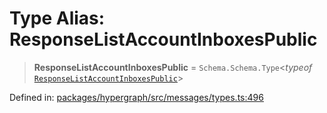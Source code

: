 # Type Alias: ResponseListAccountInboxesPublic

> **ResponseListAccountInboxesPublic** = `Schema.Schema.Type`\<*typeof* [`ResponseListAccountInboxesPublic`](../variables/ResponseListAccountInboxesPublic.md)\>

Defined in: [packages/hypergraph/src/messages/types.ts:496](https://github.com/hashirpm/hypergraph/blob/ab4ea1cdb9430798142e0d735aac9d31c2cf0ae0/packages/hypergraph/src/messages/types.ts#L496)
